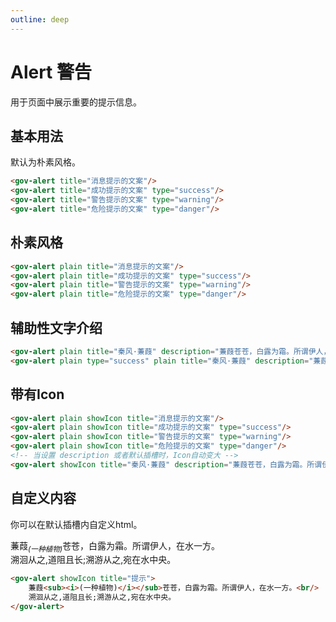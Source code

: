 ```yaml
---
outline: deep
---
```


# Alert 警告

用于页面中展示重要的提示信息。


## 基本用法

默认为朴素风格。

<demo-container class="demo-gov-alert">
<gov-alert title="消息提示的文案"/>
<gov-alert title="成功提示的文案" type="success"/>
<gov-alert title="警告提示的文案" type="warning"/>
<gov-alert title="危险提示的文案" type="danger"/>
</demo-container>

```md
<gov-alert title="消息提示的文案"/>
<gov-alert title="成功提示的文案" type="success"/>
<gov-alert title="警告提示的文案" type="warning"/>
<gov-alert title="危险提示的文案" type="danger"/>
```



## 朴素风格

<demo-container class="demo-gov-alert">
<gov-alert plain title="消息提示的文案"/>
<gov-alert plain title="成功提示的文案" type="success"/>
<gov-alert plain title="警告提示的文案" type="warning"/>
<gov-alert plain title="危险提示的文案" type="danger"/>
</demo-container>

```md
<gov-alert plain title="消息提示的文案"/>
<gov-alert plain title="成功提示的文案" type="success"/>
<gov-alert plain title="警告提示的文案" type="warning"/>
<gov-alert plain title="危险提示的文案" type="danger"/>
```



## 辅助性文字介绍

<demo-container class="demo-gov-alert">
<gov-alert plain title="秦风·蒹葭" description="蒹葭苍苍，白露为霜。所谓伊人，在水一方。"/>
<gov-alert plain type="success" title="秦风·蒹葭" description="蒹葭苍苍，白露为霜。所谓伊人，在水一方。"/>
</demo-container>

```md
<gov-alert plain title="秦风·蒹葭" description="蒹葭苍苍，白露为霜。所谓伊人，在水一方。"/>
<gov-alert plain type="success" plain title="秦风·蒹葭" description="蒹葭苍苍，白露为霜。所谓伊人，在水一方。"/>
```

## 带有Icon

<demo-container class="demo-gov-alert">
<gov-alert plain showIcon title="消息提示的文案"/>
<gov-alert plain showIcon title="成功提示的文案" type="success"/>
<gov-alert plain showIcon title="警告提示的文案" type="warning"/>
<gov-alert plain showIcon title="危险提示的文案" type="danger"/>
<gov-alert showIcon title="秦风·蒹葭" description="蒹葭苍苍，白露为霜。所谓伊人，在水一方。"/>
</demo-container>

```md
<gov-alert plain showIcon title="消息提示的文案"/>
<gov-alert plain showIcon title="成功提示的文案" type="success"/>
<gov-alert plain showIcon title="警告提示的文案" type="warning"/>
<gov-alert plain showIcon title="危险提示的文案" type="danger"/>
<!-- 当设置 description 或者默认插槽时，Icon自动变大 -->
<gov-alert showIcon title="秦风·蒹葭" description="蒹葭苍苍，白露为霜。所谓伊人，在水一方。"/>
```

## 自定义内容

你可以在默认插槽内自定义html。

<demo-container class="demo-gov-alert">
<gov-alert showIcon title="提示">
蒹葭<sub><i>(一种植物)</i></sub>苍苍，白露为霜。所谓伊人，在水一方。<br/>
溯洄从之,道阻且长;溯游从之,宛在水中央。
</gov-alert>
</demo-container>

```md
<gov-alert showIcon title="提示">
	蒹葭<sub><i>(一种植物)</i></sub>苍苍，白露为霜。所谓伊人，在水一方。<br/>
	溯洄从之,道阻且长;溯游从之,宛在水中央。
</gov-alert>
```
